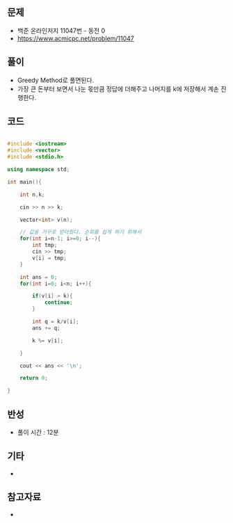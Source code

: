 ## 문제

- 백준 온라인저지 11047번 - 동전 0
- https://www.acmicpc.net/problem/11047

## 풀이

- Greedy Method로 풀면된다.
- 가장 큰 돈부터 보면서 나눈 몫만큼 정답에 더해주고 나머지를 k에 저장해서 계손 진행한다.

## 코드

```cpp

#include <iostream>
#include <vector>
#include <stdio.h>

using namespace std;

int main(){

	int n,k;

	cin >> n >> k;

	vector<int> v(n);

	// 값을 거꾸로 받아줬다. 순회를 쉽게 하기 위해서
	for(int i=n-1; i>=0; i--){
		int tmp;
		cin >> tmp;
		v[i] = tmp;
	}

	int ans = 0;
	for(int i=0; i<n; i++){

		if(v[i] > k){
			continue;
		}

		int q = k/v[i];
		ans += q;

		k %= v[i];

	}

	cout << ans << '\n';

	return 0;

}

```

## 반성

- 풀이 시간 : 12분

## 기타

- 

## 참고자료

- 
